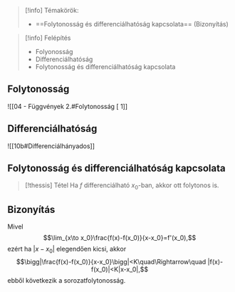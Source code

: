 > [!info] Témakörök:
> - ==Folytonosság és differenciálhatóság kapcsolata== (Bizonyítás)

> [!info] Felépítés
> - Folyonosság
> - Differenciálhatóság
> - Folytonosság és differenciálhatóság kapcsolata

## Folytonosság
![[04 - Függvények 2.#Folytonosság [ 1]]
## Differenciálhatóság
![[10b#Differenciálhányados]]
## Folytonosság és differenciálhatóság kapcsolata
> [!thessis] Tétel
> Ha $f$ differenciálható $x_0$-ban, akkor ott folytonos is.
## Bizonyítás
Mivel
$$\lim_{x\to x_0}\frac{f(x)-f(x_0)}{x-x_0}=f'(x_0),$$
ezért ha $|x-x_0|$ elegendően kicsi, akkor
$$\bigg|\frac{f(x)-f(x_0)}{x-x_0}\bigg|<K\quad\Rightarrow\quad |f(x)-f(x_0)|<K|x-x_0|,$$
ebből következik a sorozatfolytonosság.